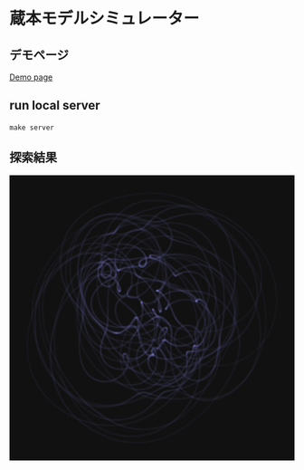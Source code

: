 # 蔵本モデルシミュレーター


## デモページ

[Demo page](https://u-masao.github.io/kuramoto-model-simulator/docs/)


## run local server

```
make server
```


## 探索結果

![center of mass history](data/figures/best_params.png)

